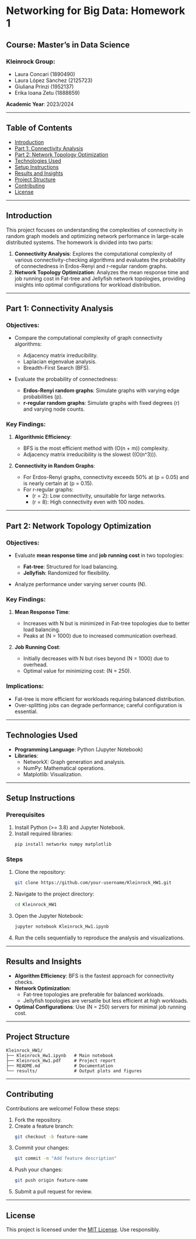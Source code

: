 # Networking for Big Data: Homework 1

## Course: Master’s in Data Science

### Kleinrock Group:
- Laura Concari (1890490)
- Laura López Sànchez (2125723)
- Giuliana Prinzi (1952137)
- Erika Ioana Zetu (1888659)

**Academic Year**: 2023/2024

---

## Table of Contents

- [Introduction](#introduction)
- [Part 1: Connectivity Analysis](#part-1-connectivity-analysis)
- [Part 2: Network Topology Optimization](#part-2-network-topology-optimization)
- [Technologies Used](#technologies-used)
- [Setup Instructions](#setup-instructions)
- [Results and Insights](#results-and-insights)
- [Project Structure](#project-structure)
- [Contributing](#contributing)
- [License](#license)

---

## Introduction

This project focuses on understanding the complexities of connectivity in random graph models and optimizing network performance in large-scale distributed systems. The homework is divided into two parts:

1. **Connectivity Analysis**: Explores the computational complexity of various connectivity-checking algorithms and evaluates the probability of connectedness in Erdos-Renyi and r-regular random graphs.
2. **Network Topology Optimization**: Analyzes the mean response time and job running cost in Fat-tree and Jellyfish network topologies, providing insights into optimal configurations for workload distribution.

---

## Part 1: Connectivity Analysis

### Objectives:

- Compare the computational complexity of graph connectivity algorithms:
  - Adjacency matrix irreducibility.
  - Laplacian eigenvalue analysis.
  - Breadth-First Search (BFS).

- Evaluate the probability of connectedness:
  - **Erdos-Renyi random graphs**: Simulate graphs with varying edge probabilities (p).
  - **r-regular random graphs**: Simulate graphs with fixed degrees (r) and varying node counts.

### Key Findings:

1. **Algorithmic Efficiency**:
   - BFS is the most efficient method with \(O(n + m)\) complexity.
   - Adjacency matrix irreducibility is the slowest (\(O(n^3)\)).

2. **Connectivity in Random Graphs**:
   - For Erdos-Renyi graphs, connectivity exceeds 50% at \(p = 0.05\) and is nearly certain at \(p = 0.15\).
   - For r-regular graphs:
     - \(r = 2\): Low connectivity, unsuitable for large networks.
     - \(r = 8\): High connectivity even with 100 nodes.

---

## Part 2: Network Topology Optimization

### Objectives:

- Evaluate **mean response time** and **job running cost** in two topologies:
  - **Fat-tree**: Structured for load balancing.
  - **Jellyfish**: Randomized for flexibility.

- Analyze performance under varying server counts (N).

### Key Findings:

1. **Mean Response Time**:
   - Increases with N but is minimized in Fat-tree topologies due to better load balancing.
   - Peaks at \(N = 1000\) due to increased communication overhead.

2. **Job Running Cost**:
   - Initially decreases with N but rises beyond \(N = 1000\) due to overhead.
   - Optimal value for minimizing cost: \(N = 250\).

### Implications:
- Fat-tree is more efficient for workloads requiring balanced distribution.
- Over-splitting jobs can degrade performance; careful configuration is essential.

---

## Technologies Used

- **Programming Language**: Python (Jupyter Notebook)
- **Libraries**:
  - NetworkX: Graph generation and analysis.
  - NumPy: Mathematical operations.
  - Matplotlib: Visualization.

---

## Setup Instructions

### Prerequisites

1. Install Python (>= 3.8) and Jupyter Notebook.
2. Install required libraries:
   ```bash
   pip install networkx numpy matplotlib
   ```

### Steps

1. Clone the repository:
   ```bash
   git clone https://github.com/your-username/Kleinrock_HW1.git
   ```
2. Navigate to the project directory:
   ```bash
   cd Kleinrock_HW1
   ```
3. Open the Jupyter Notebook:
   ```bash
   jupyter notebook Kleinrock_Hw1.ipynb
   ```

4. Run the cells sequentially to reproduce the analysis and visualizations.

---

## Results and Insights

- **Algorithm Efficiency**: BFS is the fastest approach for connectivity checks.
- **Network Optimization**:
  - Fat-tree topologies are preferable for balanced workloads.
  - Jellyfish topologies are versatile but less efficient at high workloads.
- **Optimal Configurations**: Use \(N = 250\) servers for minimal job running cost.

---

## Project Structure

```
Kleinrock_HW1/
├── Kleinrock_Hw1.ipynb   # Main notebook
├── Kleinrock_Hw1.pdf     # Project report
├── README.md             # Documentation
└── results/              # Output plots and figures
```

---

## Contributing

Contributions are welcome! Follow these steps:

1. Fork the repository.
2. Create a feature branch:
   ```bash
   git checkout -b feature-name
   ```
3. Commit your changes:
   ```bash
   git commit -m "Add feature description"
   ```
4. Push your changes:
   ```bash
   git push origin feature-name
   ```
5. Submit a pull request for review.

---

## License

This project is licensed under the [MIT License](LICENSE). Use responsibly.
